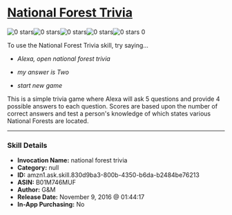 # [National Forest Trivia](http://alexa.amazon.com/#skills/amzn1.ask.skill.830d9ba3-800b-4350-b6da-b2484be76213)
![0 stars](../../images/ic_star_border_black_18dp_1x.png)![0 stars](../../images/ic_star_border_black_18dp_1x.png)![0 stars](../../images/ic_star_border_black_18dp_1x.png)![0 stars](../../images/ic_star_border_black_18dp_1x.png)![0 stars](../../images/ic_star_border_black_18dp_1x.png) 0

To use the National Forest Trivia skill, try saying...

* *Alexa, open national forest trivia*

* *my answer is Two*

* *start new game*

This is a simple trivia game where Alexa will ask 5 questions and provide 4 possible answers to each question.  Scores are based upon the number of correct answers and test a person's knowledge of which states various National Forests are located.

***

### Skill Details

* **Invocation Name:** national forest trivia
* **Category:** null
* **ID:** amzn1.ask.skill.830d9ba3-800b-4350-b6da-b2484be76213
* **ASIN:** B01M746MUF
* **Author:** G&M
* **Release Date:** November 9, 2016 @ 01:44:17
* **In-App Purchasing:** No
